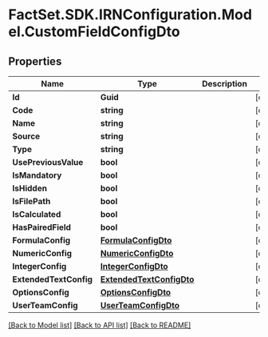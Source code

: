# FactSet.SDK.IRNConfiguration.Model.CustomFieldConfigDto

## Properties

Name | Type | Description | Notes
------------ | ------------- | ------------- | -------------
**Id** | **Guid** |  | [optional] 
**Code** | **string** |  | [optional] 
**Name** | **string** |  | [optional] 
**Source** | **string** |  | [optional] 
**Type** | **string** |  | [optional] 
**UsePreviousValue** | **bool** |  | [optional] 
**IsMandatory** | **bool** |  | [optional] 
**IsHidden** | **bool** |  | [optional] 
**IsFilePath** | **bool** |  | [optional] 
**IsCalculated** | **bool** |  | [optional] 
**HasPairedField** | **bool** |  | [optional] 
**FormulaConfig** | [**FormulaConfigDto**](FormulaConfigDto.md) |  | [optional] 
**NumericConfig** | [**NumericConfigDto**](NumericConfigDto.md) |  | [optional] 
**IntegerConfig** | [**IntegerConfigDto**](IntegerConfigDto.md) |  | [optional] 
**ExtendedTextConfig** | [**ExtendedTextConfigDto**](ExtendedTextConfigDto.md) |  | [optional] 
**OptionsConfig** | [**OptionsConfigDto**](OptionsConfigDto.md) |  | [optional] 
**UserTeamConfig** | [**UserTeamConfigDto**](UserTeamConfigDto.md) |  | [optional] 

[[Back to Model list]](../README.md#documentation-for-models) [[Back to API list]](../README.md#documentation-for-api-endpoints) [[Back to README]](../README.md)

